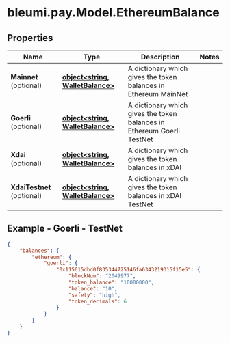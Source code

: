 # bleumi.pay.Model.EthereumBalance
## Properties

Name | Type | Description | Notes
------------ | ------------- | ------------- | -------------
**Mainnet** (optional) | [**object&lt;string, WalletBalance&gt;**](WalletBalance.md) | A dictionary which gives the token balances in Ethereum MainNet |
**Goerli** (optional) | [**object&lt;string, WalletBalance&gt;**](WalletBalance.md) | A dictionary which gives the token balances in Ethereum Goerli TestNet |
**Xdai** (optional) | [**object&lt;string, WalletBalance&gt;**](WalletBalance.md) | A dictionary which gives the token balances in xDAI | 
**XdaiTestnet** (optional) | [**object&lt;string, WalletBalance&gt;**](WalletBalance.md) | A dictionary which gives the token balances in xDAI TestNet |


## Example - Goerli - TestNet

```json
{
    "balances": {
        "ethereum": {
            "goerli": {
                "0x115615dbd0f835344725146fa6343219315f15e5": {
                    "blockNum": "2049977",
                    "token_balance": "10000000",
                    "balance": "10",
                    "safety": "high",
                    "token_decimals": 6
                }
            }
        }
    }
}
```
